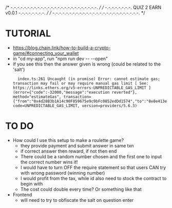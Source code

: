 /* -.-.-.-.-.-.-.-.-.-.-.-.-.-.-.-.-.-.-.-.-.-.-.-.-.-. */
/* -.-.-.-.-.-.-.-. QUIZ 2 EARN v0.0.1 -.-.-.-.-.-.-.-. */
/* -.-.-.-.-.-.-.-.-.-.-.-.-.-.-.-.-.-.-.-.-.-.-.-.-.-. */

# TUTORIAL
- https://blog.chain.link/how-to-build-a-crypto-game/#connecting_your_wallet 
- in "cd my-app", run "npm run dev -- --open"
- if you see this then the answer given is wrong (could be related to the 'salt')
    >>
        index.ts:261 Uncaught (in promise) Error: cannot estimate gas; transaction may fail or may require manual gas limit [ See: https://links.ethers.org/v5-errors-UNPREDICTABLE_GAS_LIMIT ] (error={"code":-32000,"message":"execution reverted"}, method="estimateGas", transaction={"from":"0x4d28B3b1A14c90F859675e9c9bFc0852edDd1574","to":"0x0e413e78B95b081cc53a7C811680453B264250D3","data":"0x4eee59b3000000000000000000000000000000000000000000000000000000000000002000000000000000000000000000000000000000000000000000000000000000023432000000000000000000000000000000000000000000000000000000000000","accessList":null}, code=UNPREDICTABLE_GAS_LIMIT, version=providers/5.6.3)


# TO DO
- How could I use this setup to make a roulette game?
    - they provide payment and submit answer in same txn
    - if correct answer then reward, if not then end
    - There could be a random number chosen and the first one to input the correct number wins it!
    - I would have to turn OFF the require statement so that users CAN try with wrong password (winning number)
    - I would profit from the tax, while id also need to stock the contract to begin with
    - The cost could double every time? Or something like that
- Frontend
    - will need to try to obfiscate the salt on question enter
